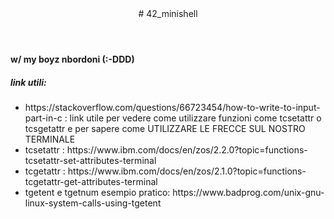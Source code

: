 
<!DOCTYPE HTML>
<html>
<header> # 42_minishell </header>
<body>
<h4> w/ my boyz nbordoni (:-DDD) </h4>
<h5> link utili: </h5>
<ul>
<li> https://stackoverflow.com/questions/66723454/how-to-write-to-input-part-in-c : link utile per vedere come utilizzare funzioni come tcsetattr o tcsgetattr e per sapere come UTILIZZARE LE FRECCE SUL NOSTRO TERMINALE </li>
<li> tcsetattr : https://www.ibm.com/docs/en/zos/2.2.0?topic=functions-tcsetattr-set-attributes-terminal </li>
<li> tcgetattr : https://www.ibm.com/docs/en/zos/2.1.0?topic=functions-tcgetattr-get-attributes-terminal </li>
<li> tgetent e tgetnum esempio pratico: https://www.badprog.com/unix-gnu-linux-system-calls-using-tgetent </li>
